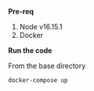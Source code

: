 **Pre-req**
1. Node v16.15.1
2. Docker 


**Run the code**

From the base directory
```
docker-compose up
```